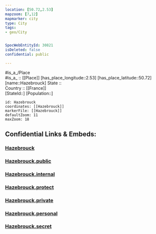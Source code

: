 ```yaml
---
location: [50.72,2.53] 
mapzoom: [7,12] 
mapmarker: city 
type: City
tags:
- geo/City


SpocWebEntityId: 30821
isDeleted: false
confidential: public

---
```

#is_a_/Place  
#is_a_ :: [[Place]] 
[has_place_longitude::2.53] 
[has_place_latitude::50.72] 
[name::Hazebrouck] 
State ::  
Country :: [[France]]  
[StateId::] 
[Population::] 



```leaflet
id: Hazebrouck
coordinates: [[Hazebrouck]] 
markerFile: [[Hazebrouck]] 
defaultZoom: 11 
maxZoom: 18
```


## Confidential Links & Embeds: 

### [Hazebrouck](/_Standards/Earth/Continent/Europe/Europe~West/France/regions~France/Hauts-de-France/departments~Hauts-de-France/Hauts-de-France~Nord/communes~Nord/Dunkerque/cities~Dunkerque/Hazebrouck.md) 

### [Hazebrouck.public](/_public/Earth/Continent/Europe/Europe~West/France/regions~France/Hauts-de-France/departments~Hauts-de-France/Hauts-de-France~Nord/communes~Nord/Dunkerque/cities~Dunkerque/Hazebrouck.public.md) 

### [Hazebrouck.internal](/_internal/Earth/Continent/Europe/Europe~West/France/regions~France/Hauts-de-France/departments~Hauts-de-France/Hauts-de-France~Nord/communes~Nord/Dunkerque/cities~Dunkerque/Hazebrouck.internal.md) 

### [Hazebrouck.protect](/_protect/Earth/Continent/Europe/Europe~West/France/regions~France/Hauts-de-France/departments~Hauts-de-France/Hauts-de-France~Nord/communes~Nord/Dunkerque/cities~Dunkerque/Hazebrouck.protect.md) 

### [Hazebrouck.private](/_private/Earth/Continent/Europe/Europe~West/France/regions~France/Hauts-de-France/departments~Hauts-de-France/Hauts-de-France~Nord/communes~Nord/Dunkerque/cities~Dunkerque/Hazebrouck.private.md) 

### [Hazebrouck.personal](/_personal/Earth/Continent/Europe/Europe~West/France/regions~France/Hauts-de-France/departments~Hauts-de-France/Hauts-de-France~Nord/communes~Nord/Dunkerque/cities~Dunkerque/Hazebrouck.personal.md) 

### [Hazebrouck.secret](/_secret/Earth/Continent/Europe/Europe~West/France/regions~France/Hauts-de-France/departments~Hauts-de-France/Hauts-de-France~Nord/communes~Nord/Dunkerque/cities~Dunkerque/Hazebrouck.secret.md)

